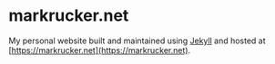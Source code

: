 # markrucker.net

My personal website built and maintained using [Jekyll](https://jekyllrb.com/) and hosted at [https://markrucker.net](https://markrucker.net).
